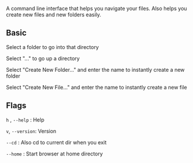 A command line interface that helps you navigate your files. Also helps you create new files and new folders easily. 

## Basic
Select a folder to go into that directory

Select "..." to go up a directory

Select "Create New Folder..." and enter the name to instantly create a new folder

Select "Create New File..." and enter the name to instantly create a new file

## Flags
`h` , `--help` : Help

`v`, `--version`: Version

`--cd` : Also cd to current dir when you exit

`--home` : Start browser at home directory
